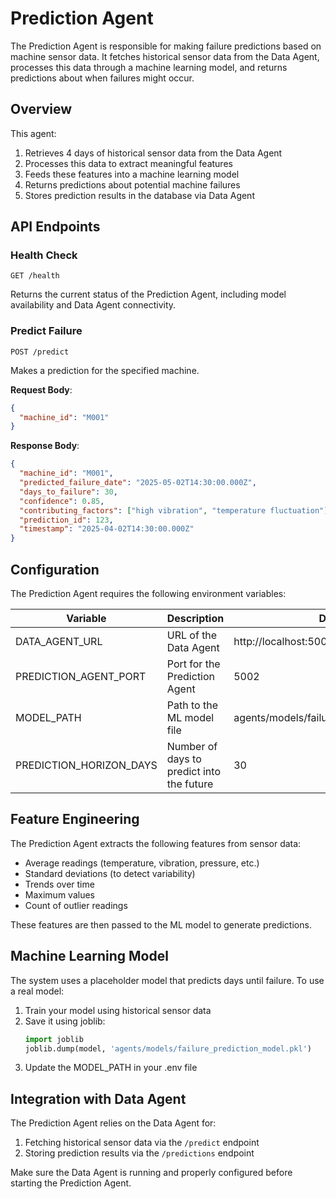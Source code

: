 # Prediction Agent

The Prediction Agent is responsible for making failure predictions based on machine sensor data. It fetches historical sensor data from the Data Agent, processes this data through a machine learning model, and returns predictions about when failures might occur.

## Overview

This agent:
1. Retrieves 4 days of historical sensor data from the Data Agent
2. Processes this data to extract meaningful features
3. Feeds these features into a machine learning model
4. Returns predictions about potential machine failures
5. Stores prediction results in the database via Data Agent

## API Endpoints

### Health Check
```
GET /health
```
Returns the current status of the Prediction Agent, including model availability and Data Agent connectivity.

### Predict Failure
```
POST /predict
```
Makes a prediction for the specified machine.

**Request Body**:
```json
{
  "machine_id": "M001"
}
```

**Response Body**:
```json
{
  "machine_id": "M001",
  "predicted_failure_date": "2025-05-02T14:30:00.000Z",
  "days_to_failure": 30,
  "confidence": 0.85,
  "contributing_factors": ["high vibration", "temperature fluctuation"],
  "prediction_id": 123,
  "timestamp": "2025-04-02T14:30:00.000Z"
}
```

## Configuration

The Prediction Agent requires the following environment variables:

| Variable | Description | Default |
|----------|-------------|---------|
| DATA_AGENT_URL | URL of the Data Agent | http://localhost:5001 |
| PREDICTION_AGENT_PORT | Port for the Prediction Agent | 5002 |
| MODEL_PATH | Path to the ML model file | agents/models/failure_prediction_model.pkl |
| PREDICTION_HORIZON_DAYS | Number of days to predict into the future | 30 |

## Feature Engineering

The Prediction Agent extracts the following features from sensor data:

- Average readings (temperature, vibration, pressure, etc.)
- Standard deviations (to detect variability)
- Trends over time
- Maximum values
- Count of outlier readings

These features are then passed to the ML model to generate predictions.

## Machine Learning Model

The system uses a placeholder model that predicts days until failure. To use a real model:

1. Train your model using historical sensor data
2. Save it using joblib:
   ```python
   import joblib
   joblib.dump(model, 'agents/models/failure_prediction_model.pkl')
   ```
3. Update the MODEL_PATH in your .env file

## Integration with Data Agent

The Prediction Agent relies on the Data Agent for:
1. Fetching historical sensor data via the `/predict` endpoint
2. Storing prediction results via the `/predictions` endpoint

Make sure the Data Agent is running and properly configured before starting the Prediction Agent.
